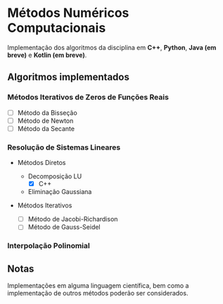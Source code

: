 # Métodos Numéricos Computacionais

Implementação dos algoritmos da disciplina em **C++**, **Python**, **Java (em breve)** e **Kotlin (em breve)**.

## Algoritmos implementados
### Métodos Iterativos de Zeros de Funções Reais
- [ ] Método da Bisseção
- [ ] Método de Newton
- [ ] Método da Secante

### Resolução de Sistemas Lineares
- Métodos Diretos
  - Decomposição LU
    - [x] C++
  - Eliminação Gaussiana

- Métodos Iterativos
  - [ ] Método de Jacobi-Richardison
  - [ ] Método de Gauss-Seidel

### Interpolação Polinomial

## Notas
Implementações em alguma linguagem científica, bem como a implementação de outros métodos poderão ser considerados.